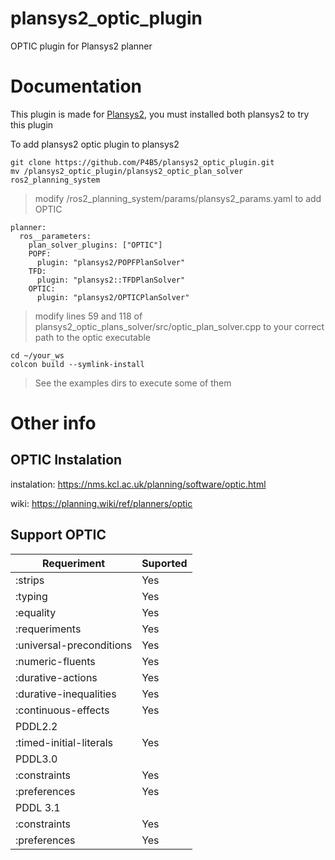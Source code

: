 # plansys2_optic_plugin 
OPTIC plugin for Plansys2 planner

# Documentation

This plugin is made for [Plansys2](https://github.com/IntelligentRoboticsLabs/ros2_planning_system), you must installed both plansys2 to try this plugin

To add plansys2 optic plugin to plansys2 

```
git clone https://github.com/P4B5/plansys2_optic_plugin.git
mv /plansys2_optic_plugin/plansys2_optic_plan_solver ros2_planning_system
```
> modify /ros2_planning_system/params/plansys2_params.yaml to add OPTIC

```
planner:
  ros__parameters:
    plan_solver_plugins: ["OPTIC"]
    POPF:
      plugin: "plansys2/POPFPlanSolver"
    TFD:
      plugin: "plansys2::TFDPlanSolver"
    OPTIC:
      plugin: "plansys2/OPTICPlanSolver"

```

> modify lines 59 and 118 of plansys2_optic_plans_solver/src/optic_plan_solver.cpp to your correct path to the optic executable

```
cd ~/your_ws
colcon build --symlink-install
```

> See the examples dirs to execute some of them 



# Other info
## OPTIC Instalation

instalation: https://nms.kcl.ac.uk/planning/software/optic.html

wiki: https://planning.wiki/ref/planners/optic

## Support OPTIC

| Requeriment | Suported |
| ------------- | ------------- |
| :strips | Yes | 
| :typing	| Yes |
| :equality	| Yes | 
| :requeriments	| Yes |
| :universal-preconditions | Yes |
| :numeric-fluents	| Yes | 
| :durative-actions | Yes | 
| :durative-inequalities | Yes | 
| :continuous-effects	| Yes |
|PDDL2.2|
| :timed-initial-literals	| Yes
|PDDL3.0|
:constraints	| Yes
:preferences	| Yes
| PDDL 3.1 | 
| :constraints |	Yes | 
| :preferences | 	Yes | 

